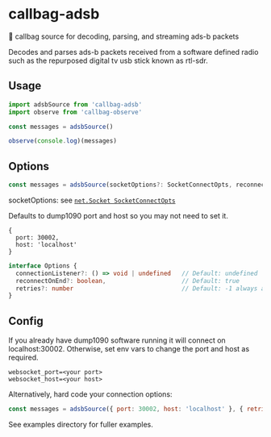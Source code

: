 # callbag-adsb

👜 callbag source for decoding, parsing, and streaming ads-b packets

Decodes and parses ads-b packets received from a software defined radio such as the repurposed digital tv usb stick known as rtl-sdr.

## Usage

```typescript
import adsbSource from 'callbag-adsb'
import observe from 'callbag-observe'

const messages = adsbSource()

observe(console.log)(messages)
```

## Options

```typescript
const messages = adsbSource(socketOptions?: SocketConnectOpts, reconnectionOptions?: Options)
```

socketOptions: see [`net.Socket SocketConnectOpts`](https://nodejs.org/api/net.html#socketconnectoptions-connectlistener)

Defaults to dump1090 port and host so you may not need to set it.

```
{
  port: 30002,
  host: 'localhost'
}
```

```typescript
interface Options {
  connectionListener?: () => void | undefined   // Default: undefined
  reconnectOnEnd?: boolean,                     // Default: true
  retries?: number                              // Default: -1 always attempt reconnection
}
```

## Config

If you already have dump1090 software running it will connect on localhost:30002. Otherwise, set env vars to change the port and host as required.

```shell
websocket_port=<your port>
websocket_host=<your host>
```

Alternatively, hard code your connection options:

```javascript
const messages = adsbSource({ port: 30002, host: 'localhost' }, { retries: 90 })
```

See examples directory for fuller examples.
